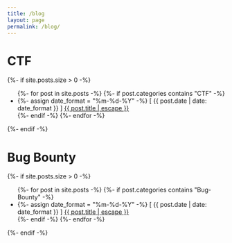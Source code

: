 ```yaml
---
title: /blog
layout: page
permalink: /blog/
---
```


<h1> CTF </h1>
{%- if site.posts.size > 0 -%}
  <ul>
    {%- for post in site.posts -%}
      {%- if post.categories contains "CTF" -%}
      <li>
        {%- assign date_format = "%m-%d-%Y" -%}
        [ {{ post.date | date: date_format }} ] <a href="{{ post.url | relative_url }}">{{ post.title | escape }}</a>
      </li>
      {%- endif -%}
    {%- endfor -%}
  </ul>
{%- endif -%}

<h1> Bug Bounty </h1>
{%- if site.posts.size > 0 -%}
  <ul>
    {%- for post in site.posts -%}
      {%- if post.categories contains "Bug-Bounty" -%}
      <li>
        {%- assign date_format = "%m-%d-%Y" -%}
        [ {{ post.date | date: date_format }} ] <a href="{{ post.url | relative_url }}">{{ post.title | escape }}</a>
      </li>
      {%- endif -%}
    {%- endfor -%}
  </ul>
{%- endif -%}